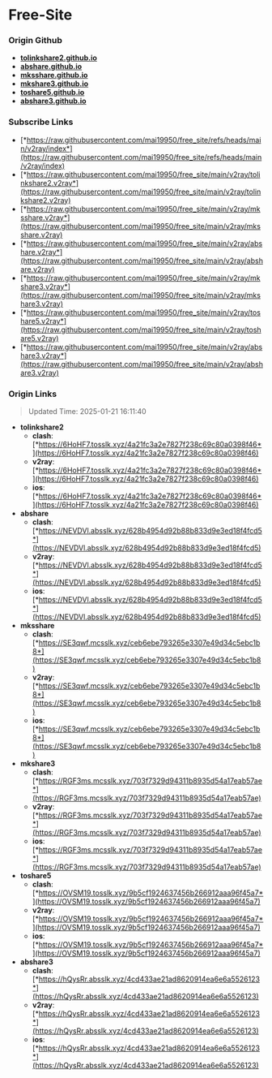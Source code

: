 # Free-Site

### Origin Github

- [**tolinkshare2.github.io**](https://github.com/tolinkshare2/tolinkshare2.github.io)
- [**abshare.github.io**](https://github.com/abshare/abshare.github.io)
- [**mksshare.github.io**](https://github.com/mksshare/mksshare.github.io)
- [**mkshare3.github.io**](https://github.com/mkshare3/mkshare3.github.io)
- [**toshare5.github.io**](https://github.com/toshare5/toshare5.github.io)
- [**abshare3.github.io**](https://github.com/abshare3/abshare3.github.io)

### Subscribe Links

- [*https://raw.githubusercontent.com/mai19950/free_site/refs/heads/main/v2ray/index*](https://raw.githubusercontent.com/mai19950/free_site/refs/heads/main/v2ray/index)
- [*https://raw.githubusercontent.com/mai19950/free_site/main/v2ray/tolinkshare2.v2ray*](https://raw.githubusercontent.com/mai19950/free_site/main/v2ray/tolinkshare2.v2ray)
- [*https://raw.githubusercontent.com/mai19950/free_site/main/v2ray/mksshare.v2ray*](https://raw.githubusercontent.com/mai19950/free_site/main/v2ray/mksshare.v2ray)
- [*https://raw.githubusercontent.com/mai19950/free_site/main/v2ray/abshare.v2ray*](https://raw.githubusercontent.com/mai19950/free_site/main/v2ray/abshare.v2ray)
- [*https://raw.githubusercontent.com/mai19950/free_site/main/v2ray/mkshare3.v2ray*](https://raw.githubusercontent.com/mai19950/free_site/main/v2ray/mkshare3.v2ray)
- [*https://raw.githubusercontent.com/mai19950/free_site/main/v2ray/toshare5.v2ray*](https://raw.githubusercontent.com/mai19950/free_site/main/v2ray/toshare5.v2ray)
- [*https://raw.githubusercontent.com/mai19950/free_site/main/v2ray/abshare3.v2ray*](https://raw.githubusercontent.com/mai19950/free_site/main/v2ray/abshare3.v2ray)

### Origin Links

> Updated Time: 2025-01-21 16:11:40

- **tolinkshare2**
  - **clash**: [*https://6HoHF7.tosslk.xyz/4a21fc3a2e7827f238c69c80a0398f46*](https://6HoHF7.tosslk.xyz/4a21fc3a2e7827f238c69c80a0398f46)
  - **v2ray**: [*https://6HoHF7.tosslk.xyz/4a21fc3a2e7827f238c69c80a0398f46*](https://6HoHF7.tosslk.xyz/4a21fc3a2e7827f238c69c80a0398f46)
  - **ios**: [*https://6HoHF7.tosslk.xyz/4a21fc3a2e7827f238c69c80a0398f46*](https://6HoHF7.tosslk.xyz/4a21fc3a2e7827f238c69c80a0398f46)
- **abshare**
  - **clash**: [*https://NEVDVl.absslk.xyz/628b4954d92b88b833d9e3ed18f4fcd5*](https://NEVDVl.absslk.xyz/628b4954d92b88b833d9e3ed18f4fcd5)
  - **v2ray**: [*https://NEVDVl.absslk.xyz/628b4954d92b88b833d9e3ed18f4fcd5*](https://NEVDVl.absslk.xyz/628b4954d92b88b833d9e3ed18f4fcd5)
  - **ios**: [*https://NEVDVl.absslk.xyz/628b4954d92b88b833d9e3ed18f4fcd5*](https://NEVDVl.absslk.xyz/628b4954d92b88b833d9e3ed18f4fcd5)
- **mksshare**
  - **clash**: [*https://SE3qwf.mcsslk.xyz/ceb6ebe793265e3307e49d34c5ebc1b8*](https://SE3qwf.mcsslk.xyz/ceb6ebe793265e3307e49d34c5ebc1b8)
  - **v2ray**: [*https://SE3qwf.mcsslk.xyz/ceb6ebe793265e3307e49d34c5ebc1b8*](https://SE3qwf.mcsslk.xyz/ceb6ebe793265e3307e49d34c5ebc1b8)
  - **ios**: [*https://SE3qwf.mcsslk.xyz/ceb6ebe793265e3307e49d34c5ebc1b8*](https://SE3qwf.mcsslk.xyz/ceb6ebe793265e3307e49d34c5ebc1b8)
- **mkshare3**
  - **clash**: [*https://RGF3ms.mcsslk.xyz/703f7329d94311b8935d54a17eab57ae*](https://RGF3ms.mcsslk.xyz/703f7329d94311b8935d54a17eab57ae)
  - **v2ray**: [*https://RGF3ms.mcsslk.xyz/703f7329d94311b8935d54a17eab57ae*](https://RGF3ms.mcsslk.xyz/703f7329d94311b8935d54a17eab57ae)
  - **ios**: [*https://RGF3ms.mcsslk.xyz/703f7329d94311b8935d54a17eab57ae*](https://RGF3ms.mcsslk.xyz/703f7329d94311b8935d54a17eab57ae)
- **toshare5**
  - **clash**: [*https://OVSM19.tosslk.xyz/9b5cf1924637456b266912aaa96f45a7*](https://OVSM19.tosslk.xyz/9b5cf1924637456b266912aaa96f45a7)
  - **v2ray**: [*https://OVSM19.tosslk.xyz/9b5cf1924637456b266912aaa96f45a7*](https://OVSM19.tosslk.xyz/9b5cf1924637456b266912aaa96f45a7)
  - **ios**: [*https://OVSM19.tosslk.xyz/9b5cf1924637456b266912aaa96f45a7*](https://OVSM19.tosslk.xyz/9b5cf1924637456b266912aaa96f45a7)
- **abshare3**
  - **clash**: [*https://hQysRr.absslk.xyz/4cd433ae21ad8620914ea6e6a5526123*](https://hQysRr.absslk.xyz/4cd433ae21ad8620914ea6e6a5526123)
  - **v2ray**: [*https://hQysRr.absslk.xyz/4cd433ae21ad8620914ea6e6a5526123*](https://hQysRr.absslk.xyz/4cd433ae21ad8620914ea6e6a5526123)
  - **ios**: [*https://hQysRr.absslk.xyz/4cd433ae21ad8620914ea6e6a5526123*](https://hQysRr.absslk.xyz/4cd433ae21ad8620914ea6e6a5526123)

